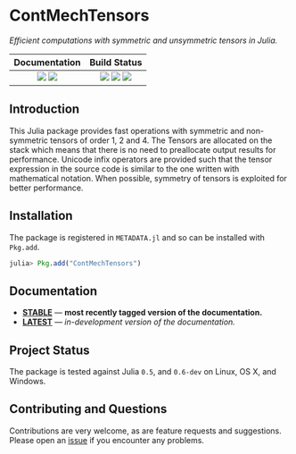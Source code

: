 # ContMechTensors

*Efficient computations with symmetric and unsymmetric tensors in Julia.*

| **Documentation**                                                               | **Build Status**                                                                                |
|:-------------------------------------------------------------------------------:|:-----------------------------------------------------------------------------------------------:|
| [![][docs-stable-img]][docs-stable-url] [![][docs-latest-img]][docs-latest-url] | [![][travis-img]][travis-url] [![][appveyor-img]][appveyor-url] [![][codecov-img]][codecov-url] |

## Introduction

This Julia package provides fast operations with symmetric and non-symmetric tensors of order 1, 2 and 4.
The Tensors are allocated on the stack which means that there is no need to preallocate output results for performance. 
Unicode infix operators are provided such that the tensor expression in the source code is similar to the one written with mathematical notation.
When possible, symmetry of tensors is exploited for better performance.

## Installation

The package is registered in `METADATA.jl` and so can be installed with `Pkg.add`.

```julia
julia> Pkg.add("ContMechTensors")
```

## Documentation

- [**STABLE**][docs-stable-url] &mdash; **most recently tagged version of the documentation.**
- [**LATEST**][docs-latest-url] &mdash; *in-development version of the documentation.*

## Project Status

The package is tested against Julia `0.5`, and `0.6-dev` on Linux, OS X, and Windows.

## Contributing and Questions

Contributions are very welcome, as are feature requests and suggestions. Please open an [issue][issues-url] if you encounter any problems.

[docs-latest-img]: https://img.shields.io/badge/docs-latest-blue.svg
[docs-latest-url]: https://kristofferc.github.io/ContMechTensors.jl/latest/

[docs-stable-img]: https://img.shields.io/badge/docs-stable-blue.svg
[docs-stable-url]: https://kristofferc.github.io/ContMechTensors.jl/stable

[travis-img]: https://travis-ci.org/KristofferC/ContMechTensors.jl.svg?branch=master
[travis-url]: https://travis-ci.org/KristofferC/ContMechTensors.jl

[appveyor-img]: https://ci.appveyor.com/api/projects/status/xe0ghtyas12wv555/branch/master?svg=true
[appveyor-url]: https://ci.appveyor.com/project/KristofferC/contmechtensors-jl/branch/master

[issues-url]: https://github.com/KristofferC/ContMechTensors.jl/issues

[codecov-img]: https://codecov.io/gh/KristofferC/ContMechTensors.jl/branch/master/graph/badge.svg
[codecov-url]: https://codecov.io/gh/KristofferC/ContMechTensors.jl